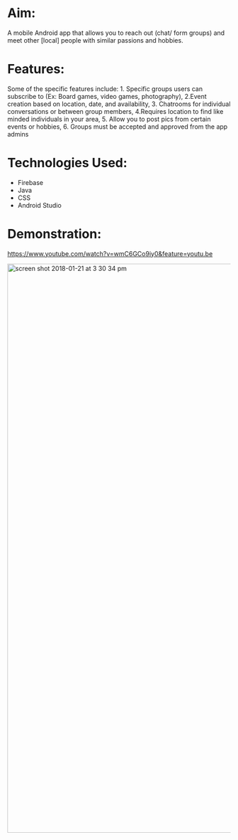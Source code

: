 # Aim:
A mobile Android app that allows you to reach out (chat/ form groups) and meet other [local] people with similar passions and hobbies.

# Features:
 Some of the specific features include: 1. Specific groups users can subscribe to (Ex: Board games, video games, photography), 2.Event creation based on location, date, and availability, 3. Chatrooms for individual conversations or between group members, 4.Requires location to find like minded individuals in your area, 5. Allow you to post pics from certain events or hobbies, 6. Groups must be accepted and approved from the app admins

# Technologies Used:
- Firebase
- Java
- CSS
- Android Studio

# Demonstration:
 https://www.youtube.com/watch?v=wmC6GCo9iy0&feature=youtu.be
 
 <img width="1280" alt="screen shot 2018-01-21 at 3 30 34 pm" src="https://user-images.githubusercontent.com/Shridhik/Rendezvous/master/Demo%20Pictures/Screenshot_20180611-00000.png">




